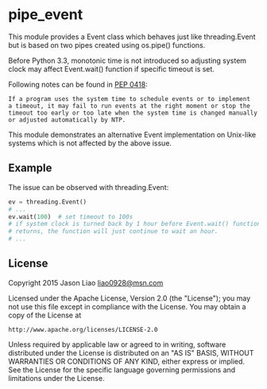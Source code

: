 pipe_event
==========

This module provides a Event class which behaves just like threading.Event
but is based on two pipes created using os.pipe() functions.

Before Python 3.3, monotonic time is not introduced so adjusting system
clock may affect Event.wait() function if specific timeout is set.

Following notes can be found in [PEP 0418](https://www.python.org/dev/peps/pep-0418/#rationale):

    If a program uses the system time to schedule events or to implement
    a timeout, it may fail to run events at the right moment or stop the
    timeout too early or too late when the system time is changed manually
    or adjusted automatically by NTP.

This module demonstrates an alternative Event implementation on Unix-like
systems which is not affected by the above issue.

Example
-------

The issue can be observed with threading.Event:

```python
ev = threading.Event()
# ...
ev.wait(100)  # set timeout to 100s
# if system clock is turned back by 1 hour before Event.wait() function
# returns, the function will just continue to wait an hour.
# ...
```

License
-------

Copyright 2015 Jason Liao <liao0928@msn.com>

Licensed under the Apache License, Version 2.0 (the "License");
you may not use this file except in compliance with the License.
You may obtain a copy of the License at

    http://www.apache.org/licenses/LICENSE-2.0

Unless required by applicable law or agreed to in writing, software
distributed under the License is distributed on an "AS IS" BASIS,
WITHOUT WARRANTIES OR CONDITIONS OF ANY KIND, either express or implied.
See the License for the specific language governing permissions and
limitations under the License.
